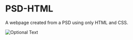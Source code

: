 # PSD-HTML
A webpage created from a PSD using only HTML and CSS.

![Optional Text](../master/css/images/screenshot.png)
